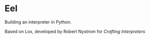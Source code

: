# Eel

Building an interpreter in Python. 

Based on Lox, developed by Robert Nystrom for *Crafting Interpreters*

